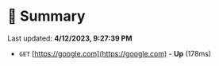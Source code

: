 # 📖 Summary
Last updated: **4/12/2023, 9:27:39 PM**

- `GET` [https://google.com](https://google.com) - **Up** (178ms)
